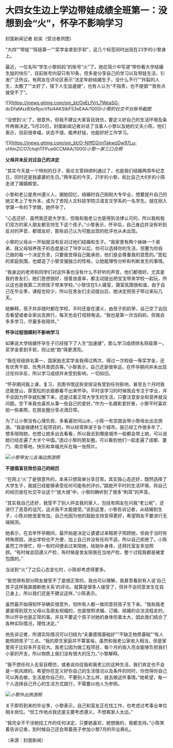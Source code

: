 # 大四女生边上学边带娃成绩全班第一：没想到会“火”，怀孕不影响学习

封面新闻记者 赵奕（受访者供图）

“大四”“带娃”“班级第一”“奖学金拿到手软”，这几个标签同时出现在23岁的小黎身上。

最近，一位名叫“学生小黎妈妈”的账号“火”了。她在简介中写道“带你看大学结婚生娃的快乐”，目前账号内容只有10条，但多是分享自己的学习以及带娃生活，引发广泛热议。有网友在评论区表示“法定年龄结婚生子，没什么不行”“炸裂的人生，太酷了”“太好了，按下人生加速键”，也有人认为“不指责，也不提倡”“我有点接受不了”。

![](https://inews.gtimg.com/om_bt/OxELfVrL7WeaSG-
dcDfaMxzBXeRjocVfsl4AKSIbF53eEAA/1000)_小黎的社交平台账号截图_

“没想到‘火’了，很意外，但我不建议大家盲目效仿，要定义好自己的生活环境及条件再做决定。”5月20日，封面新闻记者对话了当事人小黎以及她的丈夫小陈，他们表示，目前很幸福，状态不错，能养好娃，也能好好工作学习。

![](https://inews.gtimg.com/om_bt/O-NIffD2rinTakwzDw97Lu-
vHlmZiCO7chqhTFPue6CCMAA/1000)_小黎一家三口合照_

**父母并未反对过自己的决定**

“其实今天是一个特别的日子，我论文答辩顺利通过了，也是我们结婚两周年纪念日，同时还是我婆婆的生日。”两年前的今天，21岁的小黎，和比自己大6岁的小陈走进了婚姻殿堂。

小黎和老公是贵州遵义人，据她回忆，结婚时自己刚刚大专毕业，想要提升自己的她又考上了专升本，成为了贵阳人文科技学院汉语言文学系的一名学生。就在刚入学第一年的下学期，她怀孕了。

“心态还好，虽然我还是大学生，但我和我老公也是得到法律认可的，所以我和我们双方的家人朋友都支持生下这个孩子。”小黎表示，怀孕后，自己身边并没有听到反对的声音，都很友好，那些自己认为可能出现的批评也从未出现。

小黎的父母从一开始就没有反对过他们结婚和生子。“我家里有两个妹妹一个弟弟，我父母培养孩子的态度是过了18岁以后，你可以选择你的生活，但要为你自己做的每一个决定负责，只要我觉得自己能承担，他们是会尊重我的意愿的。”宽松的家庭氛围，也塑造了小黎坚强独立的性格，让她能理性分析和判断发生的事情。

“我身边的老师和同学们对这件事也没有什么不好听的声音，他们都很好。尤其是我的舍友们，她们思想很好，很善良直率，都主动提出把宝宝带来学校一起玩，所以这也是我第二次把孩子带来学校。”小黎住在5人寝室，寝室氛围很和谐，由于自己在毕业季，课程也较少，所以在舍友们主动提出后，她决定把孩子带过来玩几天。

她解释，孩子并非随时都在学校，平时还是在遵义，由孩子奶奶带，自己空了会回去看望或者全家出去旅行，每天也会打视频电话。“我也是第一次当妈妈，但我会多多学习，尽量多些陪伴。”

**怀孕过程很顺利不影响学习**

如果说大学结婚怀孕生子已经按下了人生“加速键”，那么学习成绩排名班级第一，奖学金拿到手软，则让她“跑”得更漂亮。

“我在班级排名第一，国家励志奖学金我得过两次，得过一次校级一等奖学金，还有优秀干部、优秀共青团员等。”小黎表示，自己还是很幸运，在怀孕期间并未出现过任何孕反，所以学习成绩并未受到影响，一切如旧。

“怀孕期间我上课，复习，去图书馆这些安排没有受到任何影响，甚至五个月时我还能登山，穿宽松的衣服都看不出来怀孕。平时该学习的时候我会专注于学业，并不会因为怀孕就松懈下来，还是过着正常大学生的生活，只要注意安全和营养就没问题。空下来我也喜欢从事一些自己的爱好。”作为一名摄影爱好者，小黎平时喜欢拍一些美照，在朋友圈分享点滴日常。

为了让小黎没有心理负担，多看遍世间山水，小陈一有空就会带小黎母女出去旅游。“我是做建材工程项目的，所以经常奔波于各个城市。我已经工作很多年了，想多陪陪她，也想让她多出去看看，所以我去到哪座城市一般都会带上她，可以说她已经走遍了大半个中国。”透过小黎的朋友圈，可以看到他们一起走遍了成都、厦门、南京等地，快乐和幸福充斥在每一张照片。

![](https://inews.gtimg.com/om_bt/O3lemCVWSrMkynlWsu2B0eOtt3PHiTmYcEYwztVot0jaoAA/1000)_小黎带女儿去海边旅游照_

**不提倡盲目效仿自己的经历**

“在网上‘火’了是很意外的，本来只想简单分享日常。其实我心态还好，既然选择了大学生子，我就已经能够承受任何可能有的评价。”跳脱开平时的生活环境，将自己的经历放在社交平台这个“放大镜”中，小黎的确听到了很多“刺耳”的声音。

“其实我自己还好，我受不了别人抨击我的家人，包括有网友在问我“老公呢”，还进行了恶意的诅咒，这点我不太能接受。”谈到这里，小黎告诉记者，从结婚到生子，小陈对她宠爱有加，自己也因为他的鼓励支持变得更好，希望网友不要进行无端揣测。

她表示，在去年怀孕期间，最开始是决定让婆婆过来租房子照顾她，但由于当时有特殊原因，进出学校也不方便，加上自己并没有任何不适，所以自己拒绝了。小陈虽然工作很忙，但一有时间便会过来陪她，给她补身体，还拜托室友多加照顾。“有时候会回遵义产检，有时候是舍友陪我在当地产检，整个过程我都是被爱包围的。”

当谈到“火”了之后心态变化时，小陈却考虑得更多。

“我觉得有部分网友接受不了是很正常的，我也可以理解，我甚至看到有人说‘自己孩子这样我直接断绝关系’的评论。就算是很多人接受了，但并不会同意发生在自己身上，所以我们还是不建议这样。”小陈表示。

虽然最开始得知怀孕确实很意外，但所有人都一致同意将孩子生下来。“我和我老婆是得到双方父母以及朋友祝福的，也是按照求婚、订婚、结婚的合法流程走的，所以怀孕也是正常的事。并且不要这个孩子对她的身体伤害太大，因此我们结合了各种实际情况，理性决定。”

他告诉记者，所谓实际情况可以归结为“夫妻感情基础好”“不缺乏物质基础”“有人能照顾孩子”三点。“我的原生家庭并不算富裕，虽然和我老公家收入相当，但是家里孩子比较多开支较大。我老公因为做工程项目，每个月的收入完全能够负担我们小家的开支，所以物质上我们没有很大的压力。”小黎解释。

“我不想任何人去盲目模仿，或者说向往我和我老公的这种生活，我们肯定也不会是一帆风顺的。希望你在定义好你自己的生活情况以及条件的同时，你觉得你自己可以再去做，生活是你自己的，不要别人怎么样，就去做这件事情。”她希望，每一个人选择自己开心的生活方式就行，不需要以他人为参照。

![](https://inews.gtimg.com/om_bt/O9IYRUlE56e9eOnyBOfxM_6mfp36_MVQb9HMFBjIN0NA0AA/1000)_小黎外出旅游照_

关于即将到来的毕业季，小黎表示，自己和室友正在找工作，也考虑过考事业单位相关岗位。“但工作地点我还是主要考虑遵义，不想离家人太远。”

“我完全不干涉她找工作的任何决定，只要她喜欢，她想做的，我都支持。”小陈笑着告诉记者，到时候自己还会带着孩子参加小黎7月的毕业典礼。

（来源：封面新闻）


